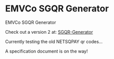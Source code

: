 # EMVCo SGQR Generator
 EMVCo SGQR Generator

Check out a version 2 at:
[SGQR-Generator](https://reikolydia.xyz/EMVCo-SGQR-Generator/)

Currently testing the old NETSQPAY qr codes...



A specification document is on the way!
